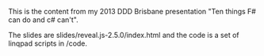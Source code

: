 This is the content from my 2013 DDD Brisbane presentation "Ten things F# can do and c# can't".

The slides are slides/reveal.js-2.5.0/index.html and the code is a set of linqpad scripts in /code.